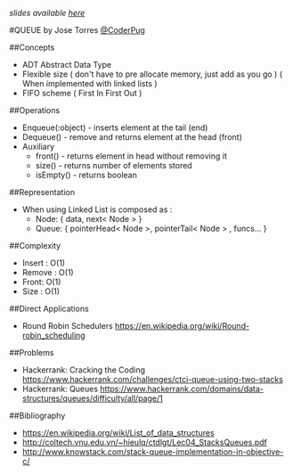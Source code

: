 _slides available [here](http://htmlpreview.github.io/?https://github.com/Big-O-Lima/Data-Structures/blob/Stacks-and-Queues/Source/Slides/Queue.html)_

#QUEUE
by Jose Torres [@CoderPug](http://www.github.com/coderpug)

##Concepts
- ADT Abstract Data Type
- Flexible size ( don't have to pre allocate memory, just add as you go ) ( When implemented with linked lists ) 
- FIFO scheme ( First In First Out )

##Operations
- Enqueue(:object) - inserts element at the tail (end)
- Dequeue() - remove and returns element at the head (front)
- Auxiliary 
  - front() - returns element in head without removing it
  - size() - returns number of elements stored
  - isEmpty() - returns boolean

##Representation
- When using Linked List is composed as :
  - Node: { data, next< Node > }
  - Queue: { pointerHead< Node >, pointerTail< Node > , funcs... }

##Complexity
- Insert : O(1)
- Remove : O(1)
- Front: O(1)
- Size : O(1)

##Direct Applications
- Round Robin Schedulers <https://en.wikipedia.org/wiki/Round-robin_scheduling>

##Problems

- Hackerrank: Cracking the Coding <https://www.hackerrank.com/challenges/ctci-queue-using-two-stacks>
- Hackerrank: Queues <https://www.hackerrank.com/domains/data-structures/queues/difficulty/all/page/1>

##Bibliography

- <https://en.wikipedia.org/wiki/List_of_data_structures>
- <http://coltech.vnu.edu.vn/~hieulq/ctdlgt/Lec04_StacksQueues.pdf>
- <http://www.knowstack.com/stack-queue-implementation-in-objective-c/>
